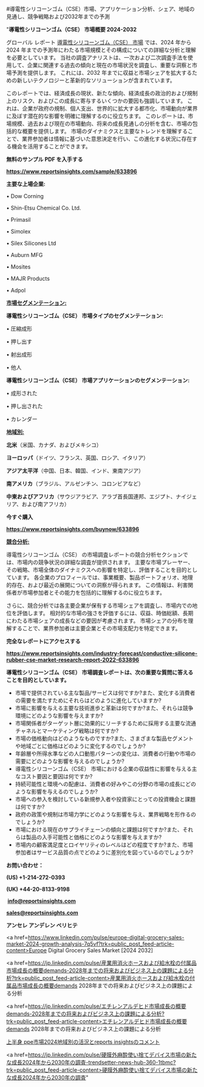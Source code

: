 #導電性シリコーンゴム（CSE）市場、アプリケーション分析、シェア、地域の見通し、競争戦略および2032年までの予測

"<strong>導電性シリコーンゴム（CSE） 市場概要 2024-2032</strong>

グローバル レポート <a href=https://www.reportsinsights.com/sample/633896>導電性シリコーンゴム（CSE） 市場</a> では、2024 年から 2024 年までの予測年にわたる市場規模とその構成についての詳細な分析と理解を必要としています。 当社の調査アナリストは、一次および二次調査手法を使用して、企業に関連する過去の傾向と現在の市場状況を調査し、重要な洞察と市場予測を提供します。 これには、2032 年までに収益と市場シェアを拡大​​するための新しいテクノロジーと革新的なソリューションが含まれています。

このレポートでは、経済成長の現状、新たな傾向、経済成長の政治的および規制上のリスク、およびこの成長に寄与するいくつかの要因も強調しています。 これは、企業が政府の規制、個人支出、世界的に拡大する都市化、市場動向が業界に及ぼす潜在的な影響を明確に理解するのに役立ちます。 このレポートは、市場規模、過去および現在の市場動向、将来の成長見通しの分析を含む、市場の包括的な概要を提供します。 市場のダイナミクスと主要なトレンドを理解することで、業界参加者は情報に基づいた意思決定を行い、この進化する状況に存在する機会を活用することができます。

<strong><b>無料のサンプル PDF を入手する</b></strong>

<a href=https://www.reportsinsights.com/sample/633896><strong><u>https://www.reportsinsights.com/sample/633896</u></strong></a>

<strong>主要な上場企業:</strong>

• Dow Corning

• Shin-Etsu Chemical Co. Ltd.

• Primasil

• Simolex

• Silex Silicones Ltd

• Auburn MFG

• Mosites

• MAJR Products

• Adpol

<strong><u>市場セグメンテーション</u></strong><strong><u>:</u></strong>

<strong>導電性シリコーンゴム（CSE） 市場タイプのセグメンテーション:</strong>

• 圧縮成形

• 押し出す

• 射出成形

• 他人

<strong>導電性シリコーンゴム（CSE） 市場アプリケーションのセグメンテーション:</strong>

• 成形された

• 押し出された

• カレンダー

<strong><u>地域別</u></strong><strong><u>:</u></strong>

<strong>北米</strong>（米国、カナダ、およびメキシコ）

<strong>ヨーロッパ</strong>（ドイツ、フランス、英国、ロシア、イタリア）

<strong>アジア太平洋</strong>（中国、日本、韓国、インド、東南アジア）

<strong>南アメリカ</strong>（ブラジル、アルゼンチン、コロンビアなど）

<strong>中東およびアフリカ</strong>（サウジアラビア、アラブ首長国連邦、エジプト、ナイジェリア、および南アフリカ）

<strong>今すぐ購入</strong>

<a href=https://www.reportsinsights.com/buynow/633896><strong><u>https://www.reportsinsights.com/buynow/633896</u></strong></a>

<strong><u>競合分析:</u></strong>

導電性シリコーンゴム（CSE） の市場調査レポートの競合分析セクションでは、市場内の競争状況の詳細な調査が提供されます。 主要な市場プレーヤー、その戦略、市場全体のダイナミクスへの影響を特定し、評価することを目的としています。 各企業のプロフィールでは、事業概要、製品ポートフォリオ、地理的存在、および最近の展開についての洞察が得られます。 この情報は、利害関係者が市場参加者とその能力を包括的に理解するのに役立ちます。

さらに、競合分析では各主要企業が保有する市場シェアを調査し、市場内での地位を評価します。 相対的な市場の強さを評価するには、収益、時価総額、長期にわたる市場シェアの成長などの要因が考慮されます。 市場シェアの分布を理解することで、業界参加者は主要企業とその市場支配力を特定できます。

<strong>完全なレポートにアクセスする</strong>

<a href=https://www.reportsinsights.com/industry-forecast/conductive-silicone-rubber-cse-market-research-report-2022-633896><strong><u><b>https://www.reportsinsights.com/industry-forecast/conductive-silicone-rubber-cse-market-research-report-2022-633896</b></u></strong></a>

<strong><b>導電性シリコーンゴム（CSE） 市場調査レポートは、次の重要な質問に答えることを目的としています。</b></strong>
<ul>
  <li>市場で提供されている主な製品/サービスは何ですか?また、変化する消費者の需要を満たすためにそれらはどのように進化していますか?</li>
  <li>市場に影響を与える主要な技術進歩と革新は何ですか?また、それらは競争環境にどのような影響を与えますか?</li>
  <li>市場関係者がターゲット層に効果的にリーチするために採用する主要な流通チャネルとマーケティング戦略は何ですか?</li>
  <li>市場の価格動向はどのようなものですか?また、さまざまな製品セグメントや地域ごとに価格はどのように変化するのでしょうか?</li>
  <li>年齢層や所得水準などの人口動態パターンの変化は、消費者の行動や市場の需要にどのような影響を与えるのでしょうか?</li>
  <li>導電性シリコーンゴム（CSE） 市場における企業の収益性に影響を与える主なコスト要因と要因は何ですか?</li>
  <li>持続可能性と環境への配慮は、消費者の好みやこの分野の市場の成長にどのような影響を与えるのでしょうか?</li>
  <li>市場への参入を検討している新規参入者や投資家にとっての投資機会と課題は何ですか?</li>
  <li>政府の政策や規制は市場力学にどのような影響を与え、業界戦略を形作るのでしょうか?</li>
  <li>市場における現在のサプライチェーンの傾向と課題は何ですか?また、それらは製品の入手可能性と価格にどのような影響を与えますか?</li>
  <li>市場内の顧客満足度とロイヤリティのレベルはどの程度ですか?また、市場参加者はサービス品質の点でどのように差別化を図っているのでしょうか?</li>
</ul>
<strong>お問い合わせ：</strong>

<strong>(US) +1-214-272-0393</strong>

<strong>(UK) +44-20-8133-9198</strong>

<strong> </strong><a href=info@reportsinsights.com><strong><u>info@reportsinsights.com</u></strong></a>

<a href=sales@reportsinsights.com><strong><u>sales@reportsinsights.com</u></strong></a>

<strong>アンセレ アンデレン ベリヒテ</strong>

<a href=https://www.linkedin.com/pulse/europe-digital-grocery-sales-market-2024-growth-analysis-7q5vf?trk=public_post_feed-article-content>Europe Digital Grocery Sales Market [2024 2032]</a>

<a href=https://jp.linkedin.com/pulse/産業用消火ホースおよび給水栓の付属品市場成長の概要demands-2028年までの将来およびビジネス上の課題による分析?trk=public_post_feed-article-content>産業用消火ホースおよび給水栓の付属品市場成長の概要demands 2028年までの将来およびビジネス上の課題による分析</a>

<a href=https://jp.linkedin.com/pulse/エチレンアルデヒド市場成長の概要demands-2028年までの将来およびビジネス上の課題による分析?trk=public_post_feed-article-content>エチレンアルデヒド市場成長の概要demands 2028年までの将来およびビジネス上の課題による分析</a>

<a href=https://www.linkedin.com/pulse/上半身-ppe市場2024地域別の活況とreports-insightsのコメント-infopulse-daily-360-ckstf/>上半身 ppe市場2024地域別の活況とreports insightsのコメント</a>

<a href=https://jp.linkedin.com/pulse/硬膜外麻酔使い捨てデバイス市場の新たな成長2024年から2030年の調査-trendsetter-news-hub-360-1tbmc?trk=public_post_feed-article-content>硬膜外麻酔使い捨てデバイス市場の新たな成長2024年から2030年の調査</a>"
